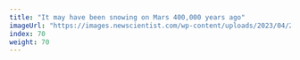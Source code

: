 ```yaml
---
title: "It may have been snowing on Mars 400,000 years ago"
imageUrl: "https://images.newscientist.com/wp-content/uploads/2023/04/28155228/SEI_153783526.jpg?width=600"
index: 70
weight: 70
---
```

